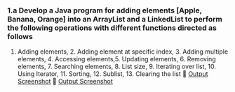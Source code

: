 ### 1.a  Develop a Java program for adding elements   \[Apple, Banana, Orange] into an ArrayList and a  LinkedList  to  perform the   following  operations  with  different  functions  directed  as follows

1. Adding elements,   2. Adding element at specific index, 3. Adding multiple elements, 4. Accessing elements,5. Updating elements, 6. Removing elements,  7. Searching elements,  8. List size, 9. Iterating over list, 10. Using Iterator,  11. Sorting, 12. Sublist,
   13. Clearing the list
🔗 [Output Screenshot](http://github.com/SurajKulal1/AdvancedJava/blob/main/Exp1-ListInterface/Screenshot%202025-05-20%20143610.png)
🔗 [Output Screenshot](https://github.com/SurajKulal1/AdvancedJava/blob/main/Exp1-ListInterface/Screenshot%202025-05-20%20143624.png)
